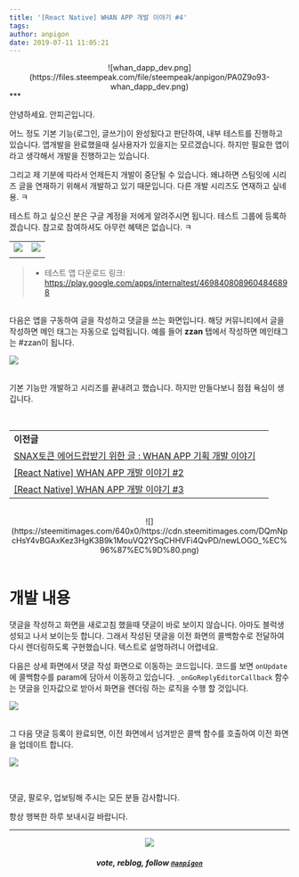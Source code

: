 ```yaml
---
title: '[React Native] WHAN APP 개발 이야기 #4'
tags:
author: anpigon
date: 2019-07-11 11:05:21
---
```


<center>![whan_dapp_dev.png](https://files.steempeak.com/file/steempeak/anpigon/PA0Z9o93-whan_dapp_dev.png)</center>
***

안녕하세요. 안피곤입니다.

어느 정도 기본 기능(로그인, 글쓰기)이 완성됬다고 판단하여, 내부 테스트를 진행하고 있습니다. 앱개발을 완료했을때 실사용자가 있을지는 모르겠습니다. 하지만 필요한 앱이라고 생각해서 개발을 진행하고는 있습니다. 

그리고 제 기분에 따라서 언제든지 개발이 중단될 수 있습니다. 왜냐하면 스팀잇에 시리즈 글을 연재하기 위해서 개발하고 있기 때문입니다. 다른 개발 시리즈도 연재하고 싶네용. ㅋ

테스트 하고 싶으신 분은 구글 계정을 저에게 알려주시면 됩니다. 테스트 그룹에 등록하겠습니다. 참고로 참여하셔도 아무런 혜택은 없습니다. ㅋ

|||
|-|-|
|![](https://files.steempeak.com/file/steempeak/anpigon/vC9ckZHe-1.jpeg)|![](https://files.steempeak.com/file/steempeak/anpigon/ANLT0I1k-2.jpeg)|
|||
> * 테스트 앱 다운로드 링크: https://play.google.com/apps/internaltest/4698408089604846898


<br>다음은 앱을 구동하여 글을 작성하고 댓글을 쓰는 화면입니다. 해당 커뮤니티에서 글을 작성하면 메인 태그는 자동으로 입력됩니다. 예를 들어 **zzan** 탭에서 작성하면 메인태그는 #zzan이 됩니다.

![](https://files.steempeak.com/file/steempeak/anpigon/s5dsNunu-test2.gif)

<br>기본 기능만 개발하고 시리즈를 끝내려고 했습니다. 하지만 만들다보니 점점 욕심이 생깁니다. 

<br>

|||
|-|-|
|**이전글**|
|[SNAX토큰 에어드랍받기 위한 글 : WHAN APP 기획 개발 이야기](https://steemit.com/sct/@anpigon/snax-whan-app)|
|[\[React Native\] WHAN APP 개발 이야기 #2](https://steemit.com/zzan/@anpigon/react-native-whan-app-2)|
|[\[React Native\] WHAN APP 개발 이야기 #3](https://steemit.com/test/@anpigon/20190709t020445612z)|

<br>

<center>![](https://steemitimages.com/640x0/https://cdn.steemitimages.com/DQmNpcHsY4vBGAxKez3HgK3B9k1MouVQ2YSqCHHVFi4QvPD/newLOGO_%EC%96%87%EC%9D%80.png)</center>

<br>

# 개발 내용

댓글을 작성하고 화면을 새로고침 했을때 댓글이 바로 보이지 않습니다. 아마도 블럭생성되고 나서 보이는듯 합니다. 그래서 작성된 댓글을 이전 화면의 콜백함수로 전달하여 다시 렌더링하도록 구현했습니다. 텍스트로 설명하려니 어렵네요.

다음은 상세 화면에서 댓글 작성 화면으로 이동하는 코드입니다. 코드를 보면 `onUpdate`에 콜백함수를 param에 담아서 이동하고 있습니다. `_onGoReplyEditorCallback` 함수는 댓글을 인자값으로 받아서 화면을 렌더링 하는 로직을 수행 할 것입니다.

![](https://files.steempeak.com/file/steempeak/anpigon/DlYJfIKy-code1.png)

<br>그 다음 댓글 등록이 완료되면, 이전 화면에서 넘겨받은 콜백 함수를 호출하여 이전 화면을 업데이트 합니다.

![](https://files.steempeak.com/file/steempeak/anpigon/gHOsNbJy-code2.png)

<br>

댓글, 팔로우, 업보팅해 주시는 모든 분들 감사합니다.

항상 행복한 하루 보내시길 바랍니다.

***

<center><img src='https://steemitimages.com/400x0/https://cdn.steemitimages.com/DQmQmWhMN6zNrLmKJRKhvSScEgWZmpb8zCeE2Gray1krbv6/BC054B6E-6F73-46D0-88E4-C88EB8167037.jpeg'><h5>vote, reblog, follow <code><a href='https://steemit.com/@anpigon'>@anpigon</a></code></h5></center>